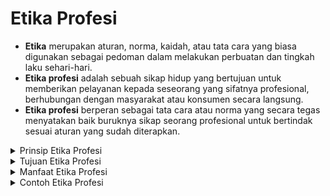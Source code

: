# Etika Profesi


  
* **Etika** merupakan aturan, norma, kaidah, atau tata cara yang biasa digunakan sebagai pedoman dalam melakukan perbuatan dan tingkah laku sehari-hari.
* **Etika profesi** adalah sebuah sikap hidup yang bertujuan untuk memberikan pelayanan kepada seseorang yang sifatnya profesional, berhubungan dengan masyarakat atau konsumen secara langsung.
* **Etika profesi** berperan sebagai tata cara atau norma yang secara tegas menyatakan baik buruknya sikap seorang profesional untuk bertindak sesuai aturan yang sudah diterapkan.

<details>
  <summary>Prinsip Etika Profesi</summary>
    
**1. Prinsip Otonomi**

Setiap orang memiliki wewenang, kebebasan bekerja dan berpendapat sesuai dengan profesi yang dijalankannya. Dalam prinsip otonomi, seseorang memiliki hak untuk melakukan atau tidak melakukan pekerjaan atau suatu tugas berdasarkan kode etik yang berlaku dalam profesi tersebut.

**2. Prinsip Intergritas Moral**

Seorang profesional wajib memiliki prinsip moral dan kejujuran yang masuk ke dalam integritas moral, sikap yang adil, mementingkan profesi, dan juga kepentingan konsumen atau masyarakat.

**3. Prinsip Tanggung Jawab**

Dalam etika profesi, seseorang harus mampu menerima hasil, kritik dan saran dari orang lain atau konsumen juga bertanggung jawab secara profesional.
  

**4. Prinsip Keadilan**

Setiap orang harus menanamkan prinsip keadilan dalam dunia kerja baik kepada rekan kerja maupun konsumen.

 </details>
 

 
<details>
  <summary>Tujuan Etika Profesi</summary>
Etika profesi dilakukan untuk mengembangkan sikap, norma, atau kebiasaan yang ditunjukkan sesuai dengan profesi mereka kepada rekan kerja atau konsumen. 

Etika profesi bertujuan untuk meningkatkan keterampilan intelek dalam berpikir dan juga membuat para profesional dapat bertindak dengan cara yang diinginkan secara moral untuk menuju komitmen moral dan perilaku bertanggung jawab. 

Secara spesifik, tujuan etika profesi adalah sebagai berikut.

* Munculnya kesadaran moral atau kemahiran dalam mengenali masalah moral dalam profesi,
* Memahami dan menilai pandangan berbeda dari pihak lain,
* Koherensi moral dengan membentuk sudut pandang konsisten yang berdasarkan fakta,
* Mengungkapkan dan mendukung pandangan seseorang kepada orang lain secara profesional,
* Mampu bertanggung jawab secara profesional,
* Menghormati orang lain dengan menunjukkan kepedulian terhadap kesejahteraan orang lain,
* Menerima perbedaan secara wajar dalam perspektif moral profesional dari segi apapun.
</details>

<details>
  <summary>Manfaat Etika Profesi</summary>
    Etika profesi merupakan sesuatu yang melekat pada diri seseorang yang bekerja secara profesional. Hal ini memiliki manfaat dalam menjalankan pekerjaan, yaitu sebagai berikut.

**1. Memiliki Tanggung Jawab**

Sebagai orang profesional, kamu perlu memiliki tanggung jawab atas pekerjaan yang kamu lakukan. Hal ini bermanfaat untuk hasil pekerjaan yang berkualitas dan kamu dapat dipercaya oleh atasan, kolega, dan konsumen.
Sebagai seorang profesional, seseorang harus memiliki tanggung jawab atas pekerjaan yang dilakukannya. Hal ini bermanfaat untuk hasil pekerjaan yang berkualitas dan diperolehnya kepercayaan dari atasan, kolega dan konsumen.

**2. Menjadi Tertib**

Dengan etika profesi, segala pekerjaan yang dilakukan di kantor akan menjadi tertib. Tugas akan dilaksanakan tepat waktu dan sesuai deadline yang sudah ditentukan.

**3. Lingkungan Kerja Sehat**

Etika profesi menyangkut sikap dan norma seseorang dalam berperilaku profesional. Dengan hal ini, lingkungan kerja menjadi sehat karena semua dilakukan sesuai dengan SOP dan etika dalam profesinya.

**4. Meningkatkan Produktivitas Kerja**

Berkaitan dengan tertib dan tanggung jawab, etika profesi meningkatkan produktivitas kerja karena akan membuat suasana kerja yang nyaman karena setiap karyawan akan menghargai, bekerja sama, dan berlaku profesional dengan baik. Tentunya, hal ini juga akan mendukung situasi produktif para pekerja secara profesional.

**5. Menyokong Perubahan Lebih Baik**

Dengan keempat manfaat di atas, hal ini tentunya menyokong perubahan perusahaan dan diri secara profesional menjadi lebih baik lagi. Kamu bisa menjadi seseorang yang diandalkan, dipercaya, dan tentunya bertanggung jawab dalam pekerjaan.
</details>

<details>
  <summary>Contoh Etika Profesi</summary>
    
**1. Dokter**

Seorang dokter memiliki kode etik yang dikeluarkan oleh lembaga kedokteran, yakni sebagai berikut:

Seorang Dokter wajib menjunjung tinggi, menghayati, dan mengamalkan sumpah atau janji dokternya.
Seorang dokter tidak boleh dipengaruhi oleh sesuatu yang mengekang kebebasan atau kemandirian profesinya.
Seorang dokter wajib memberikan surat keterangan yang telah diperiksa sendiri kebenarannya.

**2. Pelaku bisnis**

Pelaku bisnis juga mempunyai etika profesi dalam berkomunikasi dengan para klien atau konsumennya, yakni sebagai berikut:

Menjaga kerahasian dan privasi informasi tentang klien saat bekerja sama.
Perusahaan menetapkan pedoman bagi karyawan yang dijalankan oleh karyawan agar jalan operasional perusahaan dapat berjalan dengan baik.
</details>
